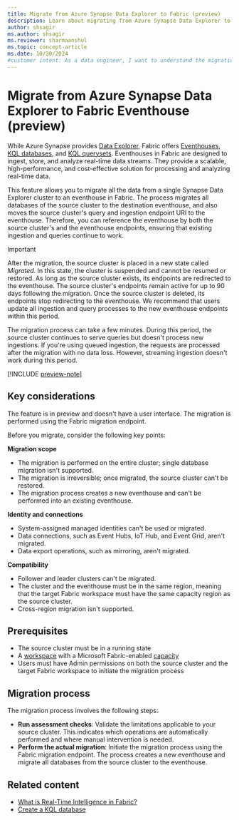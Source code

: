 ```yaml
---
title: Migrate from Azure Synapse Data Explorer to Fabric (preview)
description: Learn about migrating from Azure Synapse Data Explorer to Microsoft Fabric, including key considerations and different migration scenarios.
author: shsagir
ms.author: shsagir
ms.reviewer: sharmaanshul
ms.topic: concept-article
ms.date: 10/30/2024
#customer intent: As a data engineer, I want to understand the migration process from Azure Synapse Data Explorer to Fabric Eventhouse so that I can effectively transition my workloads.
---
```


# Migrate from Azure Synapse Data Explorer to Fabric Eventhouse (preview)

While Azure Synapse provides [Data Explorer](/azure/synapse-analytics/data-explorer/data-explorer-overview), Fabric offers [Eventhouses](eventhouse.md), [KQL databases](create-database.md), and [KQL querysets](create-query-set.md). Eventhouses in Fabric are designed to ingest, store, and analyze real-time data streams. They provide a scalable, high-performance, and cost-effective solution for processing and analyzing real-time data.

This feature allows you to migrate all the data from a single Synapse Data Explorer cluster to an eventhouse in Fabric. The process migrates all databases of the source cluster to the destination eventhouse, and also moves the source cluster's query and ingestion endpoint URI to the eventhouse. Therefore, you can reference the eventhouse by both the source cluster's and the eventhouse endpoints, ensuring that existing ingestion and queries continue to work.

> [!IMPORTANT]
> After the migration, the source cluster is placed in a new state called *Migrated*. In this state, the cluster is suspended and cannot be resumed or restored. As long as the source cluster exists, its endpoints are redirected to the eventhouse. The source cluster's endpoints remain active for up to 90 days following the migration. Once the source cluster is deleted, its endpoints stop redirecting to the eventhouse. We recommend that users update all ingestion and query processes to the new eventhouse endpoints within this period.

The migration process can take a few minutes. During this period, the source cluster continues to serve queries but doesn't process new ingestions. If you're using queued ingestion, the requests are processed after the migration with no data loss. However, streaming ingestion doesn't work during this period.

[!INCLUDE [preview-note](../includes/feature-preview-note.md)]

## Key considerations

The feature is in preview and doesn't have a user interface. The migration is performed using the Fabric migration endpoint.

Before you migrate, consider the following key points:

**Migration scope**

- The migration is performed on the entire cluster; single database migration isn't supported.
- The migration is irreversible; once migrated, the source cluster can't be restored.
- The migration process creates a new eventhouse and can't be performed into an existing eventhouse.

**Identity and connections**

- System-assigned managed identities can't be used or migrated.
- Data connections, such as Event Hubs, IoT Hub, and Event Grid, aren't migrated.
- Data export operations, such as mirroring, aren't migrated.

**Compatibility**

- Follower and leader clusters can't be migrated.
- The cluster and the eventhouse must be in the same region, meaning that the target Fabric workspace must have the same capacity region as the source cluster.
- Cross-region migration isn't supported.

## Prerequisites

- The source cluster must be in a running state
- A [workspace](../get-started/create-workspaces.md) with a Microsoft Fabric-enabled [capacity](../enterprise/licenses.md#capacity)
- Users must have Admin permissions on both the source cluster and the target Fabric workspace to initiate the migration process

## Migration process

The migration process involves the following steps:

- **Run assessment checks**: Validate the limitations applicable to your source cluster. This indicates which operations are automatically performed and where manual intervention is needed.
- **Perform the actual migration**: Initiate the migration process using the Fabric migration endpoint. The process creates a new eventhouse and migrate all databases from the source cluster to the eventhouse.

## Related content

- [What is Real-Time Intelligence in Fabric?](overview.md)
- [Create a KQL database](create-database.md)
